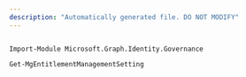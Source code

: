 ```yaml
---
description: "Automatically generated file. DO NOT MODIFY"
---
```


```powershellv1

Import-Module Microsoft.Graph.Identity.Governance

Get-MgEntitlementManagementSetting

```